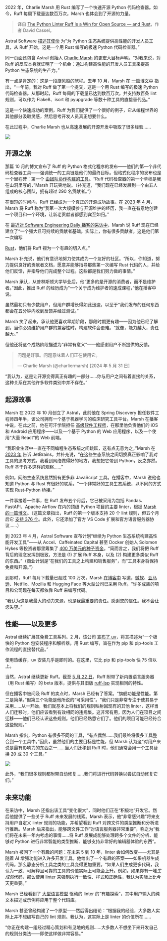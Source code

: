 
<!--
title: Python Linter Ruff是开源和Rust的胜利
cover: https://cdn.thenewstack.io/media/2024/07/3806fa61-ruff.jpg
-->

2022 年，Charlie Marsh 用 Rust 编写了一个快速开源 Python 代码检查器。如今，Ruff 每周下载量达数百万次，Marsh 也体会到了开源的力量。

> 译自 [The Python Linter Ruff Is a Win for Open Source — and Rust](https://thenewstack.io/the-python-linter-ruff-is-a-win-for-open-source-and-rust/)，作者 David Cassel。

Astral Software [描述其使命](https://astral.sh/about) 为“为 Python 生态系统提供高性能的开发人员工具，从 Ruff 开始，这是一个用 Rust 编写的极速 Python 代码检查器。”

同一页面还包含 Astral 创始人 [Charlie Marsh](https://www.linkedin.com/in/marshcharles/) 的更宏大目标声明。“对我来说，对 Ruff 的反应本身就证明了一个机会：通过构建高性能的开发人员工具来提高 Python 生态系统的生产力。”

有一点是肯定的：这是一段旋风般的旅程。去年 10 月，Marsh 在 [一篇博文中](https://astral.sh/blog/the-ruff-formatter) 指出，“一年前，我对 Ruff 做了第一个提交，这是一个用 Rust 编写的极速 Python 代码检查器。从那时起，Ruff 每周的下载量已达到数百万次，并支持数百条 lint 规则，可以作为 Flake8、isort 和 pyupgrade 等数十种工具的直接替代品。”

这是一个快速成功的案例，Ruff 为我们提供了一个很好的例子，它从编程世界的其他部分汲取灵感，然后思考开发人员真正想要什么。

在此过程中，Charlie Marsh 也从高速发展的开源开发中吸取了很多经验……

![](https://cdn.thenewstack.io/media/2024/06/0fe1dd31-screenshot-from-astral-blog-post-announcing-seed-funding-april-18-2023.png)

## 开源之旅

那篇 10 月的博文宣布了 Ruff 的 Python 格式化程序的发布——他们的第一个非代码检查器工具——强调统一的工具链是他们的最终目标。但格式化程序的发布也是一个里程碑：第一个 [由团队协作构建的工具](https://thenewstack.io/distributed-teams-distributed-applications-collaboration-in-a-cloud-native-world/)。“Ruff 代码检查器的第一个草稿是我在山洞里写的，”Marsh 开玩笑地说。（补充道，“我们现在已经发展到一个由五人组成的核心团队，拥有超过 290 名贡献者。”）

在很短的时间内，Ruff 已经成为一个真正的开源成功故事。在 [2023 年 4 月](https://astral.sh/blog/announcing-astral-the-company-behind-ruff)，Marsh 将 Ruff 称为“我第一次大规模参与开源维护的经历，我一直在有意地创建一个项目和一个环境，让新老贡献者都感到宾至如归。”

在 [最近对 Software Engineering Daily 播客的采访中](https://softwareengineeringdaily.com/2024/06/12/ruff-and-next-generation-python-tooling-with-charlie-marsh/)，Marsh 说 Ruff 现在已经建立了“一个强大且可持续的贡献者基础。实际上，你有很多贡献者，这是他们第一次编写

[Rust](https://thenewstack.io/rustlangs-semantic-versioning-still-breaks-too-many-apps/)，他们将 Ruff 视为一个有趣的切入点。”

Marsh 补充说，他们有意识地努力使其成为一个友好的社区。“所以，你知道，努力提供良好的贡献者文档，愿意并能够指导那些第一次编写 Rust 代码的人，并给他们反馈，并指导他们完成整个过程。这些都是我们努力做的事情。”

Marsh 承认，从普林斯顿大学毕业后，他“更多的是开源的消费者，而不是维护者。”因此，推出 Ruff 的经历成为“一个关于成为维护者的速成课程，”他在播客中说。

虽然最初只有少数用户，但用户群增长得如此迅速，以至于“我们发布的任何东西都会在五分钟内收到反馈并经过测试。”

Marsh 笑了起来，承认他更喜欢早期阶段，那段时期更有趣——因为他已经了解到，当你必须维护用户群的兼容性时，构建软件会更难。“就像，能力越大，责任越大。”

但他还将这个成熟阶段描述为“非常有意义”——他感谢用户不断提供的反馈。

> 问题是好事。问题意味着人们正在使用它。
>
>— Charlie Marsh (@charliermarsh)
> [2024 年 5 月 31 日]

“我认为，这是让开源变得真正有趣的一部分……你与用户之间有着直接的关系，这种关系在其他许多软件类别中并不存在。”

## 起源故事

Marsh 在 2022 年 10 月创立了 Astral，此前他在 Spring Discovery 担任软件工程师四年半，该公司拥有一个基于机器学习的临床研究工具平台。Marsh 在播客中说，在此之前，他在可汗学院担任 [高级软件工程师](https://thenewstack.io/what-it-takes-to-become-a-senior-engineer/)，在那里他负责他们的 iOS 和 Android 应用程序——以及一个基于 Python 的 Web 应用程序，以及一个使用“大量 React”的 Web 前端。

“我职业生涯中一直在不同编程生态系统之间跳跃，这有点无意为之，”Marsh 在 [2023 年](https://blog.jetbrains.com/pycharm/2023/02/ruff-python-linter-interview-with-charlie-marsh/) 告诉 JetBrains，并补充说，“在这些生态系统之间切换真正影响了我对工具的思考方式。我看到网络做得好的地方，我想把它带到 Python，反之亦然。Ruff 基于许多这样的观察……”

例如，网络生态系统显然拥有更多非 JavaScript 工具。在播客中，Marsh 说他也知道 Python 与 Rust 有很好的联系，“一个非常好的工具生态系统，以不同的方式实现 Rust-Python 桥接。”

一件事接着一件事，在 Ruff 发布五个月后，它已被采用为包括 Pandas、FastAPI、Apache Airflow 在内的顶级 Python 项目的主要 linter，根据 [Marsh 的一篇博文](https://notes.crmarsh.com/ruff-the-first-200-releases)。（这篇文章指出，Ruff 的第一个版本支持 20 个 lint 规则，但五个月后它 [支持 376 个](https://github.com/charliermarsh/ruff#supported-rules)。此外，它还添加了官方 VS Code 扩展和官方语言服务器协议……）

到 2023 年 4 月，Astral Software 宣布计划“继续为 Python 生态系统构建高性能开发工具”——从 Accel、Caffeinated Capital 甚至 Docker 创始人 Solomon Hykes 等投资者那里筹集了 [400 万美元的种子资金](https://astral.sh/blog/announcing-astral-the-company-behind-ruff)。“简而言之，我们将把 Ruff 背后的理念发挥到极致，方法是 (1) 扩展 Ruff 本身，以及 (2) 构建更多类似 Ruff 的东西。”（商业计划是“在我们的工具之上构建和销售服务”，而“工具本身将保持免费和开源。”）

到那时，Ruff 每月下载量已超过 100 万次，Marsh [在博客中](https://astral.sh/blog/announcing-astral-the-company-behind-ruff) 写道，[微软](https://news.microsoft.com/?utm_content=inline+mention)、[亚马逊](https://aws.amazon.com/?utm_content=inline+mention)、Netflix、Mozilla 和 Hugging Face 等大型公司已采用 Ruff。“许多成熟的项目和公司现在每天都依靠 Ruff 来编写代码。

“我认为这是我最大的动力来源，也是我最重要的责任。感谢您的信任。我不会让您失望。”

## 性能——以及更多

Astral 继续扩展其免费工具系列。2 月，该公司 [宣布了 uv](https://astral.sh/blog/uv)，将其描述为“一个极快的 Python 包安装程序和解析器，用 Rust 编写，旨在作为 pip 和 pip-tools 工作流程的直接替代品。”



使用热缓存，uv 安装几乎是即时的。在这里，它比 pip 和 pip-tools 快 75 倍以上。

当然，Astral 继续更新 Ruff。截至 [5 月 22 日](https://astral.sh/blog/announcing-astral-the-company-behind-ruff)，Ruff 附带了新内置语言服务器（用 Rust 编写）的 beta 版本，提供与其旧版 [ruff-lsp](https://pypi.org/project/ruff-lsp/0.0.9/) 实现相同的特性。

但在播客中被问及 Ruff 的卖点时，Marsh 已经有了答案。“旗舰功能是性能。第二是简单。”但第三个功能是他所说的“可采用性”。“我们只是非常专注于使其易于采用……从一开始，我们就基本上将我们的规则映射回现有的其他 linter，这样当人们迁移时，他们应该看到有效相同的违规集。这非常有用，因为人们在项目之间迁移——他们已经认识这些规则。他们已经熟悉它们了。他们的项目可能已经符合这些规则。”

Marsh 指出，Python 有很多不同的工具，“有点偶然……我们最终将很多工具整合到一个工具中。”因此，虽然他们的主要目标是性能，但 Marsh 认为这“对用户来说是最有影响力的东西之一……当人们迁移到 Ruff 时，他们通常会用一个工具替换 20 或 30 个工具。”

![](https://cdn.thenewstack.io/media/2024/06/ac8dffa2-screenshot-from-astral-software-home-page.png)

此外，“我们很多规则都附带自动修复……我们将进行代码转换以尝试自动修复它们。”

## 未来功能
在采访中，Marsh 还指出该工具“变化很大”，同时他们正在“积极地”开发它。然后他提供了一些关于 Ruff 未来发展的线索。Marsh 表示，他“非常感兴趣”将来支持用户自定义 linter 规则的功能，并希望看到 Ruff 对跨文件的类型推断和分析进行推断。Marsh 后来指出，能够跨文件工作“对语言服务器非常重要”，称之为“我们将在未来一年内考虑的事情……将 Ruff 发展成能够处理跨多个文件的分析、能够对 Python 进行非常智能的类型推断、能够支持非常好的编辑器体验的东西”。

Marsh 被问了一个有趣的问题：在未来 5 到 10 年，linter 会如何改变——尤其是随着 AI 增强功能进入许多开发工具。他给出了一个有趣的答案——如果机器生成代码，那么静态分析工具之类的工具变得更加重要。“如果人们生成更多代码，我认为一致、可解释且可靠的工具的价值实际上可能会上升。例如，如果你有一堆*生成的*代码，那么使用 linter 来强制执行一致性、样式和正确性，我认为实际上比今天更重要。”

Marsh 已经看到了 [大型语言模型](https://thenewstack.io/why-large-language-models-wont-replace-human-coders/) 驱动的 linter 的“有趣探索”，其中用户输入的纯文本描述或示例将应用于整个代码库。

Marsh 甚至曾经构建了一个原型——然后得出结论：“根据我的经验，大多数人实际上并不想编写自己的 lint 规则。我认为，这实际上是 linter 的价值所在……

“你正在构建一组经过精心策划和有见地的规则……大多数人不想坐下来开发自己的规则分类法——即使这样做非常容易。”
